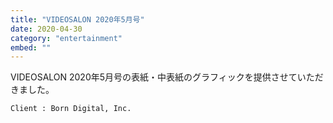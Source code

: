 ```yaml
---
title: "VIDEOSALON 2020年5月号"
date: 2020-04-30
category: "entertainment"
embed: ""
---
```


VIDEOSALON 2020年5月号の表紙・中表紙のグラフィックを提供させていただきました。

```plaintext
Client : Born Digital, Inc.
```
